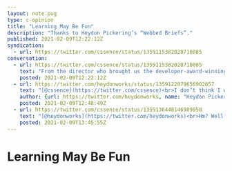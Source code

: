 ```yaml
---
layout: note.pug
type: c-opinion
title: "Learning May Be Fun"
description: "Thanks to Heydon Pickering’s “Webbed Briefs”."
published: 2021-02-09T12:22:12Z
syndication:
  - url: https://twitter.com/cssence/status/1359115382028718085
conversation:
  - url: https://twitter.com/cssence/status/1359115382028718085
    text: "From the director who brought us the developer-award-winning “Making Future Interfaces”, comes “Webbed Briefs”.<br><br>[briefs.video](https://briefs.video) by [@heydonworks](https://twitter.com/heydonworks)"
    posted: 2021-02-09T12:22:12Z
  - url: https://twitter.com/heydonworks/status/1359122079656902657
    text: "[@cssence](https://twitter.com/cssence)<br>I don’t think I won an award LOL."
    author: {url: https://twitter.com/heydonworks, name: "Heydon Pickering"}
    posted: 2021-02-09T12:48:49Z
  - url: https://twitter.com/cssence/status/1359136448146989058
    text: "[@heydonworks](https://twitter.com/heydonworks)<br>Hm? Well, you deserve one."
    posted: 2021-02-09T13:45:55Z
---
```


# Learning May Be Fun
